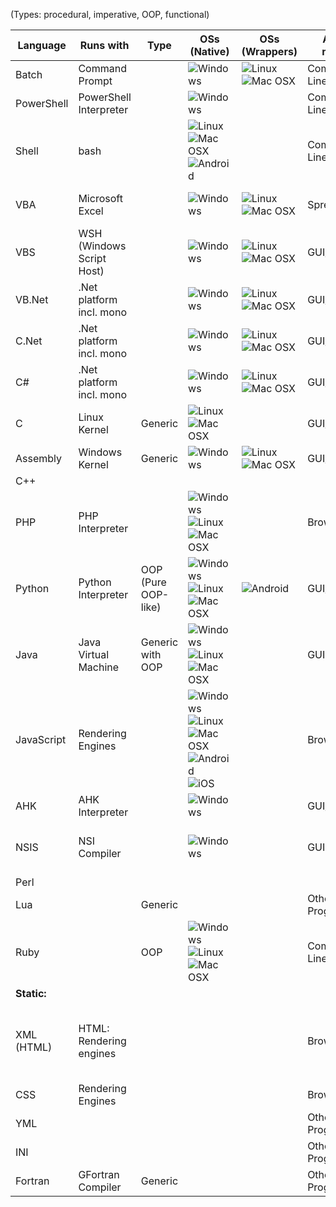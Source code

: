(Types: procedural, imperative, OOP, functional)

|  Language  |         Runs with         |  Type   | OSs (Native)      | OSs (Wrappers)               | Access method | Full name          |
|------------|---------------------------|---------|-------------------|------------------------------|---------------|--------------------|
| Batch      | Command Prompt            |         |![Windows][Windows]|![Linux][Linux]![Mac OSX][OSX]| Command Line  | Windows Batch
| PowerShell | PowerShell Interpreter    |         |![Windows][Windows]|                              | Command Line  | 
| Shell      | bash                      |         |![Linux][Linux]![Mac OSX][OSX]![Android][Android]|| Command Line  | 
| VBA        | Microsoft Excel           |         |![Windows][Windows]|![Linux][Linux]![Mac OSX][OSX]| Spreadsheet   | Visual Basic for Applications
| VBS        | WSH (Windows Script Host) |         |![Windows][Windows]|![Linux][Linux]![Mac OSX][OSX]| GUI/CLI       | Visual Basic Script
| VB.Net     | .Net platform incl. mono  |         |![Windows][Windows]|![Linux][Linux]![Mac OSX][OSX]| GUI/CLI       | Visual Basic .Net
| C.Net      | .Net platform incl. mono  |         |![Windows][Windows]|![Linux][Linux]![Mac OSX][OSX]| GUI/CLI       | Visual C .Net
| C#         | .Net platform incl. mono  |         |![Windows][Windows]|![Linux][Linux]![Mac OSX][OSX]| GUI/CLI       | Visual C Sharp .Net
| C          | Linux Kernel              | Generic |![Linux][Linux]![Mac OSX][OSX]|                   | GUI/CLI       | 
| Assembly   | Windows Kernel            | Generic |![Windows][Windows]|![Linux][Linux]![Mac OSX][OSX]| GUI/CLI       | 
| C++        |                           |         |                   |                              |               | C Plus Plus
| PHP        | PHP Interpreter           |         |![Windows][Windows]![Linux][Linux]![Mac OSX][OSX]|| Browser       | 
| Python     | Python Interpreter        | OOP (Pure OOP-like) |![Windows][Windows]![Linux][Linux]![Mac OSX][OSX]|![Android][Android]|GUI/CLI| 
| Java       | Java Virtual Machine      | Generic with OOP    |![Windows][Windows]![Linux][Linux]![Mac OSX][OSX]|| GUI           | 
| JavaScript | Rendering Engines         |         |![Windows][Windows]![Linux][Linux]![Mac OSX][OSX]![Android][Android]![iOS][iOS]||Browser/CLI| 
| AHK        | AHK Interpreter           |         |![Windows][Windows]|                              | GUI/Keyboard  | AutoHotkey
| NSIS       | NSI Compiler              |         |![Windows][Windows]|                              | GUI           | Nullsoft Scriptable Install System
| Perl       |                           |         |                   |                              |               | 
| Lua        |                           | Generic |                   |                              | Other Programs| 
| Ruby       |                           |   OOP   |![Windows][Windows]![Linux][Linux]![Mac OSX][OSX]|| Command Line  | 
| **Static:**
| XML (HTML) | HTML: Rendering engines   |         |                   |                              | Browser       | eXtended Markup Language (HyperText Markup Language)
| CSS        | Rendering Engines         |         |                   |                              | Browser       | Cascading Style Sheet
| YML        |                           |         |                   |                              | Other Programs| 
| INI        |                           |         |                   |                              | Other Programs| 
| Fortran    | GFortran Compiler         | Generic |                   |                              | Other Programs| 
  [Windows]: http://png-1.findicons.com/files/icons/2075/windows_system_logo/16/windows_xp.png
  [Linux]: https://www.harryhomers.org/et/images/linux.png
  [OSX]: https://static.4kdownload.com/main/img/logo/osx-16.96553fbe79c1.png
  [Android]: http://yvanrodrigues.com/sites/yvanrodrigues.com/files/android.svg
  [iOS]: http://www.whatvpn.com/images/icons/ios.png
